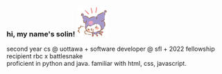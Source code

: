 <h3 align="left"> hi, my name's solin! <img src="kuromi.png" width="70" height="70" />
</h3>
<p align="left"> second year cs @ uottawa + software developer @ sfl + 2022 fellowship recipient rbc x battlesnake</br>
proficient in python and java. familiar with html, css, javascript.</br>
